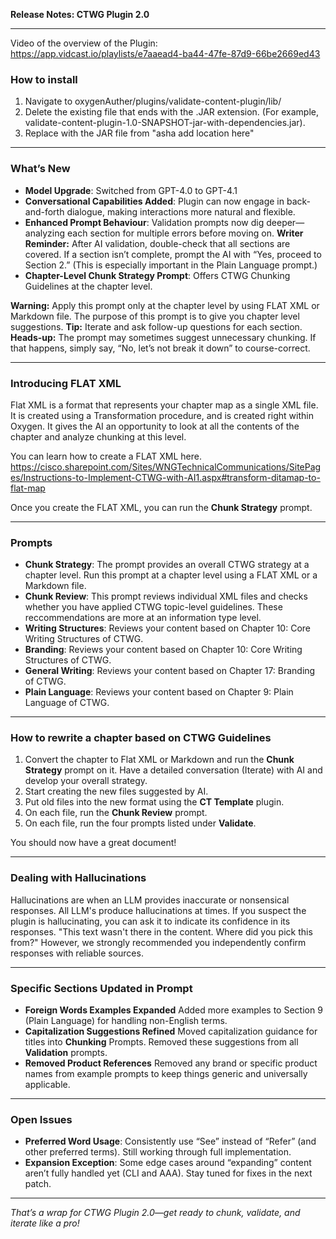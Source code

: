 **Release Notes: CTWG Plugin 2.0**

---

Video of the overview of the Plugin: https://app.vidcast.io/playlists/e7aaead4-ba44-47fe-87d9-66be2669ed43


### How to install

1. Navigate to oxygenAuther/plugins/validate-content-plugin/lib/
2. Delete the existing file that ends with the .JAR extension. (For example, validate-content-plugin-1.0-SNAPSHOT-jar-with-dependencies.jar). 
3. Replace with the JAR file from "asha add location here"

---

### What’s New

* **Model Upgrade**: Switched from GPT-4.0 to GPT-4.1 
* **Conversational Capabilities Added**: Plugin can now engage in back-and-forth dialogue, making interactions more natural and flexible.
* **Enhanced Prompt Behaviour**: Validation prompts now dig deeper—analyzing each section for multiple errors before moving on.
  **Writer Reminder:** After AI validation, double-check that all sections are covered. If a section isn’t complete, prompt the AI with “Yes, proceed to Section 2.” (This is especially important in the Plain Language prompt.)
* **Chapter-Level Chunk Strategy Prompt**: Offers CTWG Chunking Guidelines at the chapter level.

 **Warning:** Apply this prompt only at the chapter level by using FLAT XML or Markdown file. The purpose of this prompt is to give you chapter level suggestions.
 **Tip:** Iterate and ask follow-up questions for each section. 
 **Heads-up:** The prompt may sometimes suggest unnecessary chunking. If that happens, simply say, “No, let’s not break it down” to course-correct.

---

### Introducing FLAT XML

Flat XML is a format that represents your chapter map as a single XML file. It is created using a Transformation procedure, and is created right within Oxygen.  It gives the AI an opportunity to look at all the contents of the chapter and analyze chunking at this level. 

You can learn how to create a FLAT XML here. 
https://cisco.sharepoint.com/Sites/WNGTechnicalCommunications/SitePages/Instructions-to-Implement-CTWG-with-AI1.aspx#transform-ditamap-to-flat-map

Once you create the FLAT XML, you can run the **Chunk Strategy** prompt. 

---

### Prompts
- **Chunk Strategy**: The prompt provides an overall CTWG strategy at a chapter level. Run this prompt at a chapter level using a FLAT XML or a Markdown file. 
- **Chunk Review**: This prompt reviews individual XML files and checks whether you have applied CTWG topic-level guidelines. These reccommendations are more at an information type level.  
- **Writing Structures**: Reviews your content based on Chapter 10: Core Writing Structures of CTWG.
- **Branding**: Reviews your content based on Chapter 10: Core Writing Structures of CTWG.
- **General Writing**: Reviews your content based on Chapter 17: Branding of CTWG.
- **Plain Language**: Reviews your content based on Chapter 9: Plain Language of CTWG.

---

### How to rewrite a chapter based on CTWG Guidelines

1. Convert the chapter to Flat XML or Markdown and run the **Chunk Strategy** prompt on it. Have a detailed conversation (Iterate) with AI and develop your overall strategy.
2. Start creating the new files suggested by AI.
3. Put old files into the new format using the **CT Template** plugin. 
4. On each file, run the **Chunk Review** prompt.
5. On each file, run the four prompts listed under **Validate**.

You should now have a great document!

---

### Dealing with Hallucinations

Hallucinations are when an LLM provides inaccurate or nonsensical responses. All LLM's produce hallucinations at times. If you suspect the plugin is hallucinating, you can ask it to indicate its confidence in its responses. "This text wasn't there in the content. Where did you pick this from?" However, we strongly recommended you independently confirm responses with reliable sources.

---


### Specific Sections Updated in Prompt

* **Foreign Words Examples Expanded**
Added more examples to Section 9 (Plain Language) for handling non-English terms.
* **Capitalization Suggestions Refined**
Moved capitalization guidance for titles into **Chunking** Prompts. Removed these suggestions from all **Validation** prompts.
* **Removed Product References**
Removed  any brand or specific product names from example prompts to keep things generic and universally applicable.

---

### Open Issues

* **Preferred Word Usage**: Consistently use “See” instead of “Refer” (and other preferred terms). Still working through full implementation.
* **Expansion Exception**: Some edge cases around “expanding” content aren’t fully handled yet (CLI and AAA). Stay tuned for fixes in the next patch.

---

*That’s a wrap for CTWG Plugin 2.0—get ready to chunk, validate, and iterate like a pro!*
